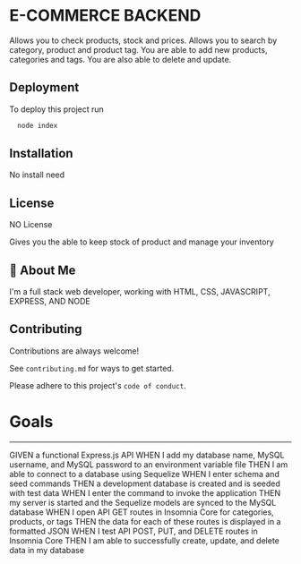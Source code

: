 
# E-COMMERCE BACKEND

Allows you to check products, stock and prices.  Allows you to search by category, product and product tag.  You are able to add new products, categories and tags.  You are also able to delete and update.




## Deployment

To deploy this project run

```bash
  node index
```




## Installation

No install need


    
## License

NO License




Gives you the able to keep stock of product and manage your inventory
## 🚀 About Me
I'm a full stack web developer, working with HTML, CSS, JAVASCRIPT, EXPRESS, AND NODE


## Contributing

Contributions are always welcome!

See `contributing.md` for ways to get started.

Please adhere to this project's `code of conduct`.




# Goals
-----------------------------
GIVEN a functional Express.js API
WHEN I add my database name, MySQL username, and MySQL password to an environment variable file
THEN I am able to connect to a database using Sequelize
WHEN I enter schema and seed commands
THEN a development database is created and is seeded with test data
WHEN I enter the command to invoke the application
THEN my server is started and the Sequelize models are synced to the MySQL database
WHEN I open API GET routes in Insomnia Core for categories, products, or tags
THEN the data for each of these routes is displayed in a formatted JSON
WHEN I test API POST, PUT, and DELETE routes in Insomnia Core
THEN I am able to successfully create, update, and delete data in my database
